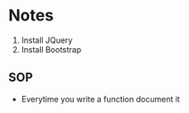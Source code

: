 # Notes

1. Install JQuery
2. Install Bootstrap

## SOP

* Everytime you write a function document it
